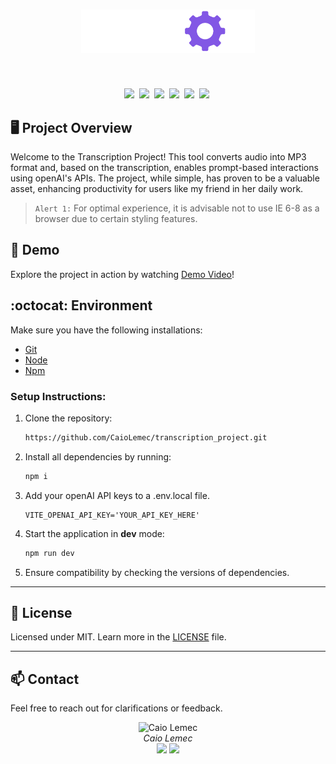 <h1 align="center">
    <img alt="logo" title="Transcription Project" src="src/assets/logotype.svg" width="55%" />
</h1>
<br>
<p align="center">
  <a href="#project"><img src="https://img.shields.io/static/v1?label=&message=Project&color=f48120&style=for-the-badge&logo=Next.js"/></a>&nbsp;
  <a href="#environment"><img src="https://img.shields.io/static/v1?label=&message=Environment&color=f48120&style=for-the-badge&logo=visual-studio-code"/></a>&nbsp;
  <a href="#license"><img src="https://img.shields.io/static/v1?label=&message=License&color=f48120&style=for-the-badge&logo=LibreOffice"/></a>&nbsp;
  <a href="#demo"><img src="https://img.shields.io/static/v1?label=&message=Demo&color=f48120&style=for-the-badge&logo=YouTube"/></a>&nbsp;
  <a href="#version"><img src="https://img.shields.io/static/v1?label=&message=Version&color=f48120&style=for-the-badge&logo=Git"/></a>&nbsp;
  <a href="#build-status"><img src="https://img.shields.io/static/v1?label=&message=Build&color=f48120&style=for-the-badge&logo=Travis-CI"/></a>&nbsp;
</p>

## :desktop_computer: Project Overview

Welcome to the Transcription Project! This tool converts audio into MP3 format and, based on the transcription, enables prompt-based interactions using openAI's APIs. The project, while simple, has proven to be a valuable asset, enhancing productivity for users like my friend in her daily work.

>`Alert 1:` For optimal experience, it is advisable not to use IE 6-8 as a browser due to certain styling features.

## :nail_care: Demo

Explore the project in action by watching [Demo Video](./src/assets/transcription_project_example.mp4)!

## :octocat: Environment

Make sure you have the following installations:

- [Git](https://git-scm.com/)
- [Node](https://nodejs.org/en)
- [Npm](https://www.npmjs.com/)

### Setup Instructions:

1. Clone the repository: 
    ```bash 
    https://github.com/CaioLemec/transcription_project.git
    ```
2. Install all dependencies by running:
    ```bash
    npm i
    ```
3. Add your openAI API keys to a .env.local file.
    ```
    VITE_OPENAI_API_KEY='YOUR_API_KEY_HERE'
    ```
4. Start the application in <strong>dev</strong> mode:
    ```bash
    npm run dev
    ```
5. Ensure compatibility by checking the versions of dependencies.

<hr>

## :bookmark_tabs: License

Licensed under MIT. Learn more in the [LICENSE](/LICENSE) file.

<hr>

## :mailbox: Contact

Feel free to reach out for clarifications or feedback.

<p align="center">
  <img src="https://avatars3.githubusercontent.com/u/59886891?s=460&v=4" width="75px;" alt="Caio Lemec"/>
  <br>
  <em>Caio Lemec</em>
  <br>
  <a href="mailto:caiolemec@gmail.com"><img src="https://img.shields.io/static/v1?label=&message=E-mail&color=f48120&style=for-the-badge&logo=Gmail"/></a>
  <a href="https://www.linkedin.com/in/caiolemec/"><img src="https://img.shields.io/static/v1?label=&message=LinkedIn&color=f48120&style=for-the-badge&logo=linkedin"/></a>
  <br>
</p>